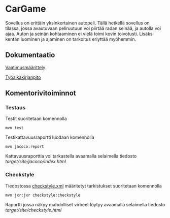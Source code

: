 # CarGame
Sovellus on erittäin yksinkertainen autopeli. Tällä hetkellä sovellus on tilassa, jossa avautuvaan peliruutuun voi piirtää radan seinää, ja autolla voi ajaa. Auton ja seinän kohtaaminen ei vielä toimi kovin toivotusti. Lisäksi kentän luominen ja ajaminen on tarkoitus eriyttää myöhemmin.

## Dokumentaatio
[Vaatimusmäärittely](https://github.com/leevileh/otm-harjoitustyo/blob/master/dokumentointi/vaatimusmaarittely.md)

[Työaikakirjanpito](https://github.com/leevileh/otm-harjoitustyo/blob/master/dokumentointi/tuntikirjanpito.md)

## Komentorivitoiminnot

### Testaus

Testit suoritetaan komennolla

```
mvn test
```

Testikattavuusraportti luodaan komennolla

```
mvn jacoco:report
```

Kattavuusraporttia voi tarkastella avaamalla selaimella tiedosto _target/site/jacoco/index.html_


### Checkstyle
Tiedostossa [checkstyle.xml](https://github.com/leevileh/otm-harjoitustyo/blob/master/CarGame/checkstyle.xml) määritetyt tarkistukset suoritetaan komennolla
```
mvn jxr:jxr checkstyle:checkstyle
```
Raportti jossa näkyy mahdolliset virheet löytyy avaamalla selaimella tiedosto _target/site/checkstyle.html_
